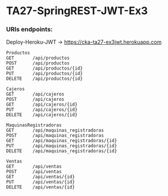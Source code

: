 # TA27-SpringREST-JWT-Ex3
### URIs endpoints: 

Deploy-Heroku-JWT -> https://cka-ta27-ex3jwt.herokuapp.com

```
Productos
GET       /api/productos
POST      /api/productos
GET       /api/productos/{id}
PUT       /api/productos/{id}
DELETE    /api/productos/{id}

Cajeros
GET       /api/cajeros
POST      /api/cajeros
GET       /api/cajeros/{id}
PUT       /api/cajeros/{id}
DELETE    /api/cajeros/{id}

MaquinasRegistradoras
GET       /api/maquinas_registradoras
POST      /api/maquinas_registradoras
GET       /api/maquinas_registradoras/{id}
PUT       /api/maquinas_registradoras/{id}
DELETE    /api/maquinas_registradoras/{id}

Ventas
GET       /api/ventas
POST      /api/ventas
GET       /api/ventas/{id}
PUT       /api/ventas/{id}
DELETE    /api/ventas/{id}

```
